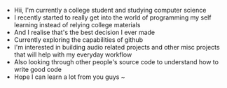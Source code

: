 - Hii, I'm currently a college student and studying computer science
- I recently started to really get into the world of programming my self learning instead of relying college materials
- And I realise that's the best decision I ever made
- Currently exploring the capabilities of github
- I'm interested in building audio related projects and other misc projects that will help with my everyday workflow
- Also looking through other people's source code to understand how to write good code
- Hope I can learn a lot from you guys ~

<!---
ongyuxuan123/ongyuxuan123 is a ✨ special ✨ repository because its `README.md` (this file) appears on your GitHub profile.
You can click the Preview link to take a look at your changes.
--->
